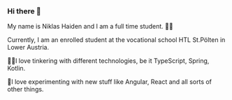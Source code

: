 ### Hi there 👋

My name is Niklas Haiden and I am a full time student. 👨‍🎓

Currently, I am an enrolled student at the vocational school HTL St.Pölten in Lower Austria. 

👨‍🔬I love tinkering with different technologies, be it TypeScript, Spring, Kotlin.


🔭I love experimenting with new stuff like Angular, React and all sorts of other things. 
<!--**NiHaiden/NiHaiden** is a ✨ _special_ ✨ repository because its `README.md` (this file) appears on your GitHub profile.
--><!--
Here are some ideas to get you started:
- 🔭 I’m currently working on ...
- 🌱 I’m currently learning ...
- 👯 I’m looking to collaborate on ...
- 🤔 I’m looking for help with ...
- 💬 Ask me about ...
- 📫 How to reach me: ...
- 😄 Pronouns: ...
- ⚡ Fun fact: ...
-->

